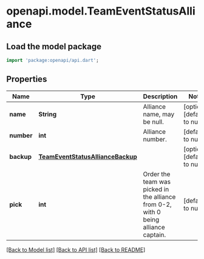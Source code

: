 # openapi.model.TeamEventStatusAlliance

## Load the model package
```dart
import 'package:openapi/api.dart';
```

## Properties
Name | Type | Description | Notes
------------ | ------------- | ------------- | -------------
**name** | **String** | Alliance name, may be null. | [optional] [default to null]
**number** | **int** | Alliance number. | [default to null]
**backup** | [**TeamEventStatusAllianceBackup**](TeamEventStatusAllianceBackup.md) |  | [optional] [default to null]
**pick** | **int** | Order the team was picked in the alliance from 0-2, with 0 being alliance captain. | [default to null]

[[Back to Model list]](../README.md#documentation-for-models) [[Back to API list]](../README.md#documentation-for-api-endpoints) [[Back to README]](../README.md)


